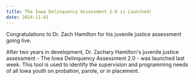```yaml
---
title: The Iowa Delinquency Assessment 2.0 is Launched!
date: 2024-11-01
---
```


Congratulations to Dr. Zach Hamilton for his juvenile justice assessment going live.

<!--more-->

After two years in development, Dr. Zachary Hamilton's juvenile justice assessment - The Iowa Delinquency Assessment 2.0 - was launched last week. This tool is used to identify the supervision and programming needs of all Iowa youth on probation, parole, or in placement.
